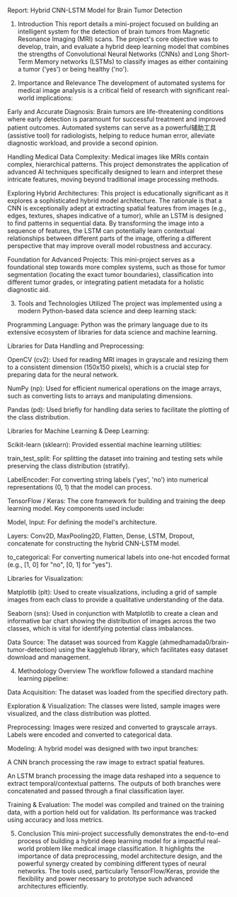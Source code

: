 Report: Hybrid CNN-LSTM Model for Brain Tumor Detection
1. Introduction
This report details a mini-project focused on building an intelligent system for the detection of brain tumors from Magnetic Resonance Imaging (MRI) scans. The project's core objective was to develop, train, and evaluate a hybrid deep learning model that combines the strengths of Convolutional Neural Networks (CNNs) and Long Short-Term Memory networks (LSTMs) to classify images as either containing a tumor ('yes') or being healthy ('no').

2. Importance and Relevance
The development of automated systems for medical image analysis is a critical field of research with significant real-world implications:

Early and Accurate Diagnosis: Brain tumors are life-threatening conditions where early detection is paramount for successful treatment and improved patient outcomes. Automated systems can serve as a powerful辅助工具 (assistive tool) for radiologists, helping to reduce human error, alleviate diagnostic workload, and provide a second opinion.

Handling Medical Data Complexity: Medical images like MRIs contain complex, hierarchical patterns. This project demonstrates the application of advanced AI techniques specifically designed to learn and interpret these intricate features, moving beyond traditional image processing methods.

Exploring Hybrid Architectures: This project is educationally significant as it explores a sophisticated hybrid model architecture. The rationale is that a CNN is exceptionally adept at extracting spatial features from images (e.g., edges, textures, shapes indicative of a tumor), while an LSTM is designed to find patterns in sequential data. By transforming the image into a sequence of features, the LSTM can potentially learn contextual relationships between different parts of the image, offering a different perspective that may improve overall model robustness and accuracy.

Foundation for Advanced Projects: This mini-project serves as a foundational step towards more complex systems, such as those for tumor segmentation (locating the exact tumor boundaries), classification into different tumor grades, or integrating patient metadata for a holistic diagnostic aid.

3. Tools and Technologies Utilized
The project was implemented using a modern Python-based data science and deep learning stack:

Programming Language: Python was the primary language due to its extensive ecosystem of libraries for data science and machine learning.

Libraries for Data Handling and Preprocessing:

OpenCV (cv2): Used for reading MRI images in grayscale and resizing them to a consistent dimension (150x150 pixels), which is a crucial step for preparing data for the neural network.

NumPy (np): Used for efficient numerical operations on the image arrays, such as converting lists to arrays and manipulating dimensions.

Pandas (pd): Used briefly for handling data series to facilitate the plotting of the class distribution.

Libraries for Machine Learning & Deep Learning:

Scikit-learn (sklearn): Provided essential machine learning utilities:

train_test_split: For splitting the dataset into training and testing sets while preserving the class distribution (stratify).

LabelEncoder: For converting string labels ('yes', 'no') into numerical representations (0, 1) that the model can process.

TensorFlow / Keras: The core framework for building and training the deep learning model. Key components used include:

Model, Input: For defining the model's architecture.

Layers: Conv2D, MaxPooling2D, Flatten, Dense, LSTM, Dropout, concatenate for constructing the hybrid CNN-LSTM model.

to_categorical: For converting numerical labels into one-hot encoded format (e.g., [1, 0] for "no", [0, 1] for "yes").

Libraries for Visualization:

Matplotlib (plt): Used to create visualizations, including a grid of sample images from each class to provide a qualitative understanding of the data.

Seaborn (sns): Used in conjunction with Matplotlib to create a clean and informative bar chart showing the distribution of images across the two classes, which is vital for identifying potential class imbalances.

Data Source: The dataset was sourced from Kaggle (ahmedhamada0/brain-tumor-detection) using the kagglehub library, which facilitates easy dataset download and management.

4. Methodology Overview
The workflow followed a standard machine learning pipeline:

Data Acquisition: The dataset was loaded from the specified directory path.

Exploration & Visualization: The classes were listed, sample images were visualized, and the class distribution was plotted.

Preprocessing: Images were resized and converted to grayscale arrays. Labels were encoded and converted to categorical data.

Modeling: A hybrid model was designed with two input branches:

A CNN branch processing the raw image to extract spatial features.

An LSTM branch processing the image data reshaped into a sequence to extract temporal/contextual patterns.
The outputs of both branches were concatenated and passed through a final classification layer.

Training & Evaluation: The model was compiled and trained on the training data, with a portion held out for validation. Its performance was tracked using accuracy and loss metrics.

5. Conclusion
This mini-project successfully demonstrates the end-to-end process of building a hybrid deep learning model for a impactful real-world problem like medical image classification. It highlights the importance of data preprocessing, model architecture design, and the powerful synergy created by combining different types of neural networks. The tools used, particularly TensorFlow/Keras, provide the flexibility and power necessary to prototype such advanced architectures efficiently.

